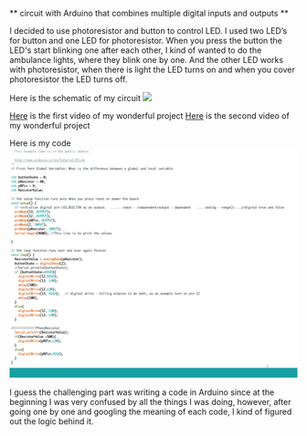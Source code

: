 ** circuit with Arduino that combines multiple digital inputs and outputs **

I decided to use photoresistor and button to control LED. I used two LED’s for button and one LED for photoresistor. When you press the button the LED's start blinking one after each other, I kind of wanted to do the ambulance lights, where they blink one by one. And the other LED works with photoresistor, when there is light the LED turns on and when you cover photoresistor the LED turns off. 

Here is the schematic of my circuit 
![](schemattic.jpg)

[Here](https://youtu.be/47wNioMuzHE) is the first video of my wonderful project
[Here](https://youtu.be/wN_avcV4_wk) is the second video of my wonderful project 

Here is my code 
![](code.png)

I guess the challenging part was writing a code in Arduino since at the beginning I was very confused by all the things I was doing, however, after going one by one and googling the meaning of each code, I kind of figured out the logic behind it. 
